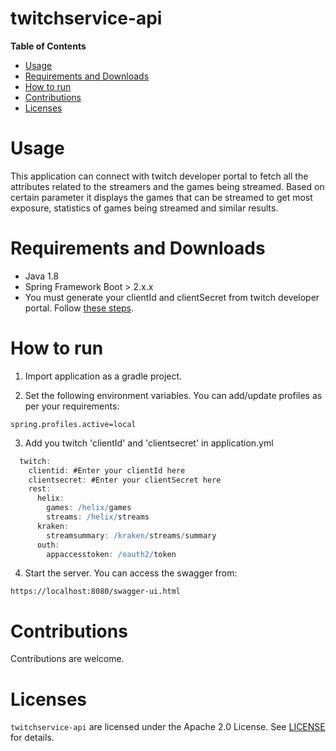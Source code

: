 # twitchservice-api

**Table of Contents**

- [Usage](#usage)
- [Requirements and Downloads](#requirements-and-downloads)
- [How to run](#how-to-run)
- [Contributions](#contributions)
- [Licenses](#licenses)


# Usage
This application can connect with twitch developer portal to fetch all the attributes related to the streamers and the games being streamed.
Based on certain parameter it displays the games that can be streamed to get most exposure, statistics of games being streamed and similar results.

# Requirements and Downloads
  * Java 1.8
  * Spring Framework Boot > 2.x.x
  * You must generate your clientId and clientSecret from twitch developer portal. Follow [these steps](https://dev.twitch.tv/docs/authentication/getting-tokens-oauth).
  
# How to run
1. Import application as a gradle project.

2. Set the following environment variables. You can add/update profiles as per your requirements:
  ```
  spring.profiles.active=local
  ```
  
3. Add you twitch 'clientId' and 'clientsecret' in application.yml
  ```gradle
    twitch:
      clientid: #Enter your clientId here
      clientsecret: #Enter your clientSecret here
      rest:
        helix:
          games: /helix/games
          streams: /helix/streams
        kraken:
          streamsummary: /kraken/streams/summary
        outh:
          appaccesstoken: /oauth2/token
  ```
4. Start the server. You can access the swagger from:
  ```
  https://localhost:8080/swagger-ui.html
  ```
  
# Contributions
Contributions are welcome.
  
# Licenses
`twitchservice-api` are licensed under the Apache 2.0 License. See [LICENSE](LICENSE.md) for details.
